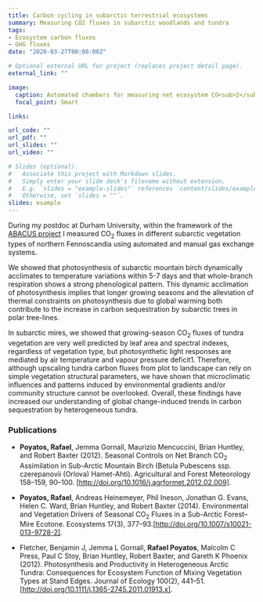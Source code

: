 ```yaml
---
title: Carbon cycling in subarctic terrestrial ecosystems
summary: Measuring CO2 fluxes in subarctic woodlands and tundra
tags:
- Ecosystem carbon fluxes
- GHG fluxes
date: "2020-03-27T00:00:00Z"

# Optional external URL for project (replaces project detail page).
external_link: ""

image:
  caption: Automated chambers for measuring net ecosystem CO<sub>2</sub> in tundra
  focal_point: Smart

links:

url_code: ""
url_pdf: ""
url_slides: ""
url_video: ""

# Slides (optional).
#   Associate this project with Markdown slides.
#   Simply enter your slide deck's filename without extension.
#   E.g. `slides = "example-slides"` references `content/slides/example-slides.md`.
#   Otherwise, set `slides = ""`.
slides: example
---
```


During my postdoc at Durham University, within the framework of the 
[ABACUS project](https://www.geos.ed.ac.uk/abacus 'ABACUS'  ) I measured CO<sub>2</sub> fluxes in different 
subarctic vegetation types of northern Fennoscandia using automated and manual gas exchange systems.

We showed that photosynthesis of subarctic mountain birch dynamically acclimates to temperature 
variations within 5-7 days and that whole-branch respiration shows a strong phenological pattern. 
This dynamic acclimation of photosynthesis implies that longer growing seasons and the alleviation of 
thermal constraints on photosynthesis due to global warming both contribute to the increase in carbon 
sequestration by subarctic trees in polar tree-lines.

In subarctic mires, we showed that growing-season CO<sub>2</sub> fluxes of tundra vegetation are very 
well predicted by leaf area and spectral indexes, regardless of vegetation type, but photosynthetic 
light responses are mediated by air temperature and vapour pressure deficit1. Therefore, although 
upscaling tundra carbon fluxes from plot to landscape can rely on simple vegetation structural parameters, 
we have shown that microclimatic influences and patterns induced by environmental gradients and/or 
community structure cannot be overlooked. Overall, these findings have increased our understanding 
of global change-induced trends in carbon sequestration by heterogeneous tundra.

### Publications

- **Poyatos, Rafael**, Jemma Gornall, Maurizio Mencuccini, Brian Huntley, and Robert Baxter (2012). Seasonal Controls on Net Branch CO<sub>2</sub> Assimilation in Sub-Arctic Mountain Birch (Betula Pubescens ssp. czerepanovii (Orlova) Hamet-Ahti). Agricultural and Forest Meteorology 158–159, 90–100. [http://doi.org/10.1016/j.agrformet.2012.02.009].

- **Poyatos, Rafael**, Andreas Heinemeyer, Phil Ineson, Jonathan G. Evans, Helen C. Ward, Brian Huntley, and Robert Baxter (2014). Environmental and Vegetation Drivers of Seasonal CO<sub>2</sub> Fluxes in a Sub-Arctic Forest–Mire Ecotone. Ecosystems 17(3), 377–93.[http://doi.org/10.1007/s10021-013-9728-2].

- Fletcher, Benjamin J, Jemma L Gornall, **Rafael Poyatos**, Malcolm C Press, Paul C Stoy, Brian Huntley, Robert Baxter, and Gareth K Phoenix (2012). Photosynthesis and Productivity in Heterogeneous Arctic Tundra: Consequences for Ecosystem Function of Mixing Vegetation Types at Stand Edges. Journal of Ecology 100(2), 441–51. [http://doi.org/10.1111/j.1365-2745.2011.01913.x].


